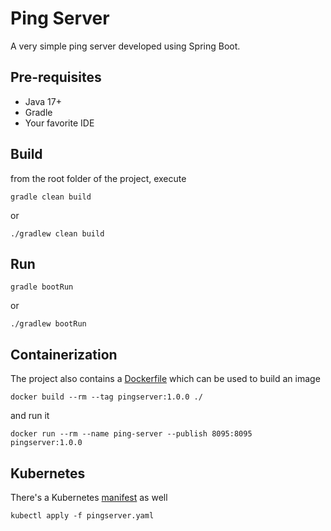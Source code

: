 # Ping Server

A very simple ping server developed using Spring Boot.

## Pre-requisites

- Java 17+
- Gradle
- Your favorite IDE

## Build

from the root folder of the project, execute

```console
gradle clean build
```

or

```console
./gradlew clean build
```

## Run

```console
gradle bootRun
```

or

```console
./gradlew bootRun
```

## Containerization

The project also contains a [Dockerfile](Dockerfile) which can be used to build an image

```console
docker build --rm --tag pingserver:1.0.0 ./
```

and run it

```console
docker run --rm --name ping-server --publish 8095:8095 pingserver:1.0.0
```

## Kubernetes

There's a Kubernetes [manifest](pingserver.yaml) as well

```console
kubectl apply -f pingserver.yaml
```